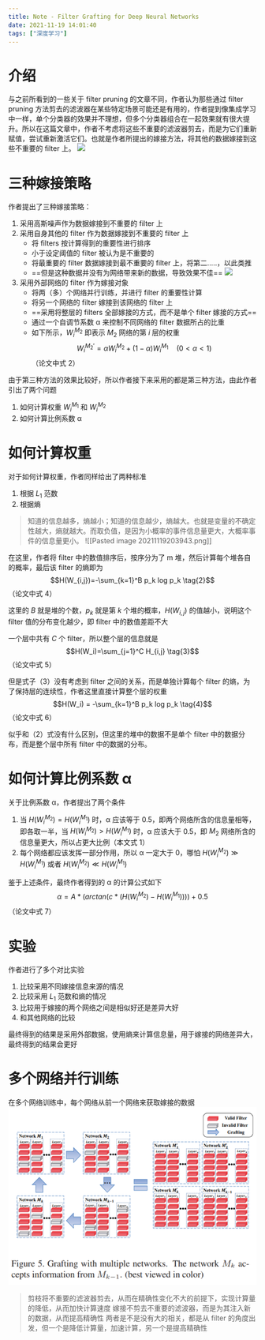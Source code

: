 ```yaml
---
title: Note - Filter Grafting for Deep Neural Networks
date: 2021-11-19 14:01:40
tags: ["深度学习"]
---
```


# 介绍

与之前所看到的一些关于 filter pruning 的文章不同，作者认为那些通过 filter pruning 方法剪去的滤波器在某些特定场景可能还是有用的，作者提到像集成学习中一样，单个分类器的效果并不理想，但多个分类器组合在一起效果就有很大提升。所以在这篇文章中，作者不考虑将这些不重要的滤波器剪去，而是为它们重新赋值，尝试重新激活它们。也就是作者所提出的嫁接方法，将其他的数据嫁接到这些不重要的 filter 上。
![](../attachment/Pasted_image_20211119165723.png)

# 三种嫁接策略
作者提出了三种嫁接策略：
1. 采用高斯噪声作为数据嫁接到不重要的 filter 上
2. 采用自身其他的 filter 作为数据嫁接到不重要的 filter 上
	- 将 filters 按计算得到的重要性进行排序
	- 小于设定阈值的 filter 被认为是不重要的
	- 将最重要的 filter 数据嫁接到最不重要的 filter 上，将第二.....，以此类推
	- ==但是这种数据并没有为网络带来新的数据，导致效果不佳==
	![](../attachment/Pasted_image_20211119165650.png)
3. 采用外部网络的 filter 作为嫁接对象
	- 将两（多）个网络并行训练，并进行 filter 的重要性计算
	- 将另一个网络的 filter 嫁接到该网络的 filter 上
	- ==采用将整层的 filters 全部嫁接的方式，而不是单个 filter 嫁接的方式==
	- 通过一个自调节系数 α 来控制不同网络的 filter 数据所占的比重
	- 如下所示，$W_i^{M_2}$ 即表示 $M_2$ 网络的第 $i$ 层的权重
	$$W_i^{M_2'}=\alpha W_i^{M_2}+(1-\alpha)W_i^{M_1} \quad (0<\alpha<1) \tag{1}$$
	（论文中式 2）
	

由于第三种方法的效果比较好，所以作者接下来采用的都是第三种方法，由此作者引出了两个问题
1. 如何计算权重 $W_i^{M_1}$ 和 $W_i^{M_2}$
2. 如何计算比例系数 α

# 如何计算权重
对于如何计算权重，作者同样给出了两种标准
1. 根据 $L_1$ 范数
2. 根据熵

>知道的信息越多，熵越小；知道的信息越少，熵越大。也就是变量的不确定性越大，熵就越大。而取负值，是因为小概率的事件信息量更大，大概率事件的信息量更小。
![[Pasted image 20211119203943.png]]


在这里，作者将 filter 中的数值排序后，按序分为了 m 堆，然后计算每个堆各自的概率，最后该 filter 的熵即为 
$$H(W_{i,j})=-\sum_{k=1}^B p_k log p_k \tag{2}$$
（论文中式 4）

这里的 $B$ 就是堆的个数，$p_k$ 就是第 $k$ 个堆的概率，$H(W_{i,j})$ 的值越小，说明这个 filter 值的分布变化越少，即 filter 中的数值差距不大

一个层中共有 $C$ 个 filter，所以整个层的信息就是 $$H(W_i)=\sum_{j=1}^C H_{i,j} \tag{3}$$
（论文中式 5）

但是式子（3）没有考虑到 filter 之间的关系，而是单独计算每个 filter 的熵，为了保持层的连续性，作者这里直接计算整个层的权重
$$H(W_i) = -\sum_{k=1}^B p_k log p_k \tag{4}$$
（论文中式 6）

似乎和（2）式没有什么区别，但这里的堆中的数据不是单个 filter 中的数据分布，而是整个层中所有 filter 中的数据的分布。

# 如何计算比例系数 α
关于比例系数 α，作者提出了两个条件
1. 当 $H(W_i^{M_2})=H(W_i^{M_1})$ 时，α 应该等于 0.5，即两个网络所含的信息量相等，即各取一半，当 $H(W_i^{M_2})>H(W_i^{M_1})$ 时，α 应该大于 0.5，即 $M_2$ 网络所含的信息量更大，所以占更大比例（本文式 1）
2. 每个网络都应该发挥一部分作用，所以 α 一定大于 0，哪怕 $H(W_i^{M_2})\gg H(W_i^{M_1})$ 或者 $H(W_i^{M_2}) \ll H(W_i^{M_1})$

鉴于上述条件，最终作者得到的 α 的计算公式如下
$$\alpha = A * (arctan(c*(H(W_i^{M_2})-H(W_i^{M_1}))))+0.5 \tag{5}$$
（论文中式 7）

# 实验
作者进行了多个对比实验
1. 比较采用不同嫁接信息来源的情况
2. 比较采用 $L_1$ 范数和熵的情况
3. 比较用于嫁接的两个网络之间是相似好还是差异大好
4. 和其他网络的比较

最终得到的结果是采用外部数据，使用熵来计算信息量，用于嫁接的网络差异大，最终得到的结果会更好

# 多个网络并行训练
在多个网络训练中，每个网络从前一个网络来获取嫁接的数据
![](../attachment/论文笔记/Pasted_image_20211119210519.png)

>剪枝将不重要的滤波器剪去，从而在精确性变化不大的前提下，实现计算量的降低，从而加快计算速度
嫁接不剪去不重要的滤波器，而是为其注入新的数据，从而提高精确性
两者是不是没有大的相关，都是从 filter 的角度出发，但一个是降低计算量，加速计算，另一个是提高精确性

